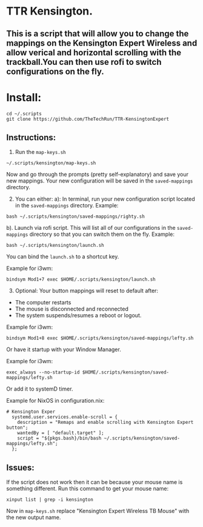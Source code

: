 # TTR Kensington.

## This is a script that will allow you to change the mappings on the Kensington Expert Wireless and allow verical and horizontal scrolling with the trackball.You can then use rofi to switch configurations on the fly.

# Install:
```
cd ~/.scripts
git clone https://github.com/TheTechRun/TTR-KensingtonExpert
```

## Instructions:
1. Run the `map-keys.sh`
```
~/.scripts/kensington/map-keys.sh
```
 Now and go through the prompts (pretty self-explanatory) and save your new mappings. Your new configuration will be saved in the `saved-mappings` directory.

2. You can either:
a): In terminal, run your new configuration script located in the `saved-mappings` directory.
Example: 
```
bash ~/.scripts/kensington/saved-mappings/righty.sh
```

b). Launch via rofi script. This will list all of our configurations in the `saved-mappings` directory so that you can switch them on the fly.
Example:
```
bash ~/.scripts/kensington/launch.sh
```
You can bind the `launch.sh` to a shortcut key. 

Example for i3wm:
```
bindsym Mod1+7 exec $HOME/.scripts/kensington/launch.sh

```

3. Optional: Your button mappings will reset to default after:
- The computer restarts
- The mouse is disconnected and reconnected
- The system suspends/resumes a reboot or logout.

Example for i3wm:
```
bindsym Mod1+8 exec $HOME/.scripts/kensington/saved-mappings/lefty.sh
```
Or have it startup with your Window Manager.

Example for i3wm:
```
exec_always --no-startup-id $HOME/.scripts/kensington/saved-mappings/lefty.sh
```

Or add it to systemD timer.

Example for NixOS in configuration.nix:
```
# Kensington Exper
  systemd.user.services.enable-scroll = {
    description = "Remaps and enable scrolling with Kensington Expert button";
    wantedBy = [ "default.target" ];
    script = "${pkgs.bash}/bin/bash ~/.scripts/kensington/saved-mappings/lefty.sh";
  };
```

## Issues:
If the script does not work then it can be because your mouse name is something different.
Run this command to get your mouse name:
```
xinput list | grep -i kensington
```
Now in `map-keys.sh` replace "Kensington Expert Wireless TB Mouse" with the new output name.

